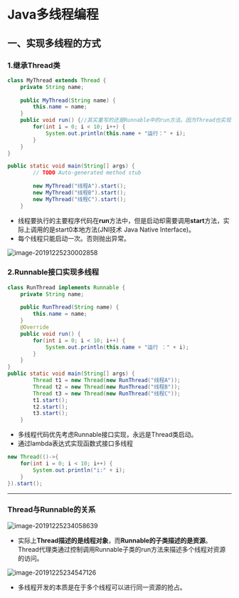 # Java多线程编程

## 一、实现多线程的方式

### 1.继承Thread类

```java
class MyThread extends Thread {
	private String name;
	
	public MyThread(String name) {
		this.name = name;
	}
	public void run() {//其实重写的还是Runnable中的run方法。因为Thread也实现了Runnable
		for(int i = 0; i < 10; i++) {
			System.out.println(this.name + "运行：" + i);
		}
	}
}

public static void main(String[] args) {
		// TODO Auto-generated method stub
			
		new MyThread("线程A").start();
		new MyThread("线程B").start();
		new MyThread("线程C").start();
	}
```

* 线程要执行的主要程序代码在**run**方法中，但是启动却需要调用**start**方法，实际上调用的是start0本地方法(JNI技术 Java Native Interface)。
* 每个线程只能启动一次。否则抛出异常。

<img src="C:\Users\Administrator\AppData\Roaming\Typora\typora-user-images\image-20191225230002858.png" alt="image-20191225230002858" style="zoom:100%;" />

### 2.Runnable接口实现多线程

```java
class RunThread implements Runnable { 
	private String name;
	
	public RunThread(String name) {
		this.name = name;
	}
	@Override
	public void run() {
		for(int i = 0; i < 10; i++) {
			System.out.println(this.name + "运行 ：" + i);
		}	
	}	
}
public static void main(String[] args) {
		Thread t1 = new Thread(new RunThread("线程A"));
		Thread t2 = new Thread(new RunThread("线程B"));
		Thread t3 = new Thread(new RunThread("线程C"));
		t1.start();
		t2.start();
		t3.start();
	}
```

* 多线程代码优先考虑Runnable接口实现，永远是Thread类启动。
* 通过lambda表达式实现函数式接口多线程

```java
new Thread(()->{
    for(int i = 0; i < 10; i++) {
        System.out.println("i:" + i);
    }
}).start();
```

---

### Thread与Runnable的关系

![image-20191225234058639](C:\Users\Administrator\AppData\Roaming\Typora\typora-user-images\image-20191225234058639.png)

* 实际上**Thread描述的是线程对象**，而**Runnable的子类描述的是资源**。Thread代理类通过控制调用Runnable子类的run方法来描述多个线程对资源的访问。

![image-20191225234547126](C:\Users\Administrator\AppData\Roaming\Typora\typora-user-images\image-20191225234547126.png)

* 多线程开发的本质是在于多个线程可以进行同一资源的抢占。

